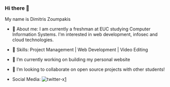 ### Hi there 👋 
My name is Dimitris Zoumpakis 

- 🧔 About me: 
I am currently a freshman at EUC studying Computer Information Systems.
I'm interested in web development, infosec and cloud technologies.

- 🔨 Skills:
  Project Management | Web Development | Video Editing

- 🔭 I’m currently working on building my personal website

- 👯 I’m looking to collaborate on open source projects with other students!

- Social Media:
  ![twitter-x](https://github.com/ZoumpakisDimitris/ZoumpakisDimitris/assets/81482260/b404572b-7c84-4003-9589-22c9273524ab)[1]




[1]: https://twitter.com/dozeyes1


